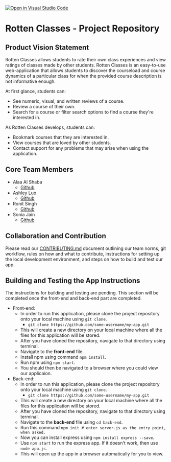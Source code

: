 [![Open in Visual Studio Code](https://classroom.github.com/assets/open-in-vscode-c66648af7eb3fe8bc4f294546bfd86ef473780cde1dea487d3c4ff354943c9ae.svg)](https://classroom.github.com/online_ide?assignment_repo_id=8730811&assignment_repo_type=AssignmentRepo)
# Rotten Classes - Project Repository

## Product Vision Statement

Rotten Classes allows students to rate their own class experiences and view ratings of classes made by other students. Rotten Classes is an easy-to-use web-application that allows students to discover the courseload and course dynamics of a particular class for when the provided course description is not informative enough. 

At first glance, students can:
* See numeric, visual, and written reviews of a course.
* Review a course of their own.
* Search for a course or filter search options to find a course they're interested in. 

As Rotten Classes develops, students can:
* Bookmark courses that they are interested in.
* View courses that are loved by other students.
* Contact support for any problems that may arise when using the application.

## Core Team Members

- Alaa Al Shaba
  - [Github](https://github.com/alaaals)
- Ashley Luo
  - [Github](https://github.com/luoashley)
- Ronit Singh
  - [Github](https://github.com/4ur1X)
- Sonia Jain
  - [Github](https://github.com/soniaj245)

## Collaboration and Contribution

Please read  our [CONTRIBUTING.md](./CONTRIBUTING.md) document outlining our team norms, git workflow, rules on how and what to contribute, instructions for setting up the local development environment, and steps on how to build and test our app.

## Building and Testing the App Instructions

The instructions for building and testing are pending. This section will be completed once the front-end and back-end part are completed.

* Front-end: 
    - In order to run this application, please clone the project repository onto your local machine using `git clone`.
      - `git clone https://github.com/some-username/my-app.git`
    - This will create a new directory on your local machine where all the files for this application will be stored.
    - After you have cloned the repository, navigate to that directory using terminal.
    - Navigate to the **front-end** file.
    - Install npm using command `npm install`.
    - Run npm using `npm start`.
    - You should then be navigated to a browser where you could view our applicaion.
* Back-end:
    - In order to run this application, please clone the project repository onto your local machine using `git clone`.
      - `git clone https://github.com/some-username/my-app.git`
    - This will create a new directory on your local machine where all the files for this application will be stored.
    - After you have cloned the repository, navigate to that directory using terminal.
    - Navigate to the **back-end** file using `cd back-end`.
    - Run this command `npm init # enter server.js as the entry point, when asked.`
    - Now you can install express using `npm install express --save`.
    - Use `npm start` to run the express app. If it doesn't work, then use `node app.js`.
    - This will open up the app in a browser automatically for you to view.
          
